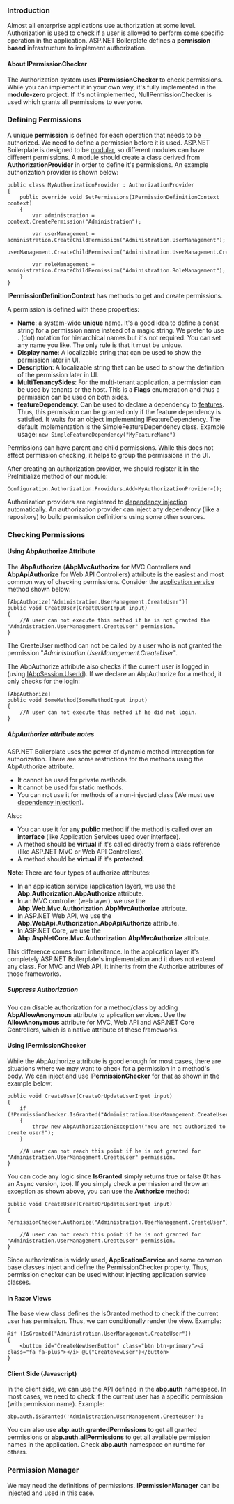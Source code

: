 ### Introduction

Almost all enterprise applications use authorization at some level.
Authorization is used to check if a user is allowed to perform some
specific operation in the application. ASP.NET Boilerplate defines a
**permission based** infrastructure to implement authorization.

#### About IPermissionChecker

The Authorization system uses **IPermissionChecker** to check permissions.
While you can implement it in your own way, it's fully implemented in the
**module-zero** project. If it's not implemented, NullPermissionChecker
is used which grants all permissions to everyone.

### Defining Permissions

A unique **permission** is defined for each operation that needs to be
authorized. We need to define a permission before it is used. ASP.NET
Boilerplate is designed to be [modular](/Pages/Documents/Module-System),
so different modules can have different permissions. A module should
create a class derived from **AuthorizationProvider** in order to define
it's permissions. An example authorization provider is shown below:

    public class MyAuthorizationProvider : AuthorizationProvider
    {
        public override void SetPermissions(IPermissionDefinitionContext context)
        {
            var administration = context.CreatePermission("Administration");

            var userManagement = administration.CreateChildPermission("Administration.UserManagement");
            userManagement.CreateChildPermission("Administration.UserManagement.CreateUser");

            var roleManagement = administration.CreateChildPermission("Administration.RoleManagement");
        }
    }
                

**IPermissionDefinitionContext** has methods to get and create
permissions.

A permission is defined with these properties:

-   **Name**: a system-wide **unique** name. It's a good idea to define a
    const string for a permission name instead of a magic string. We
    prefer to use . (dot) notation for hierarchical names but it's not
    required. You can set any name you like. The only rule is that it must
    be unique.
-   **Display name**: A localizable string that can be used to show the
    permission later in UI.
-   **Description**: A localizable string that can be used to show the
    definition of the permission later in UI.
-   **MultiTenancySides**: For the multi-tenant application, a permission
    can be used by tenants or the host. This is a **Flags** enumeration
    and thus a permission can be used on both sides.
-   **featureDependency**: Can be used to declare a dependency to
    [features](/Pages/Documents/Feature-Management). Thus, this
    permission can be granted only if the feature dependency is satisfied.
    It waits for an object implementing IFeatureDependency. The default
    implementation is the SimpleFeatureDependency class. Example usage:
    `new SimpleFeatureDependency("MyFeatureName")`

Permissions can have parent and child permissions. While this does
not affect permission checking, it helps to group the permissions in the UI.

After creating an authorization provider, we should register it in the
PreInitialize method of our module:

    Configuration.Authorization.Providers.Add<MyAuthorizationProvider>();

Authorization providers are registered to [dependency
injection](/Pages/Documents/Dependency-Injection) automatically. An
authorization provider can inject any dependency (like a repository) to
build permission definitions using some other sources.

### Checking Permissions

#### Using AbpAuthorize Attribute

The **AbpAuthorize** (**AbpMvcAuthorize** for MVC Controllers and
**AbpApiAuthorize** for Web API Controllers) attribute is the easiest
and most common way of checking permissions. Consider the [application
service](/Pages/Documents/Application-Services) method shown below:

    [AbpAuthorize("Administration.UserManagement.CreateUser")]
    public void CreateUser(CreateUserInput input)
    {
        //A user can not execute this method if he is not granted the "Administration.UserManagement.CreateUser" permission.
    }

The CreateUser method can not be called by a user who is not granted the
permission "*Administration.UserManagement.CreateUser*".

The AbpAuthorize attribute also checks if the current user is logged in (using
[IAbpSession.UserId](/Pages/Documents/Abp-Session)). If we declare
an AbpAuthorize for a method, it only checks for the login:

    [AbpAuthorize]
    public void SomeMethod(SomeMethodInput input)
    {
        //A user can not execute this method if he did not login.
    }

##### AbpAuthorize attribute notes

ASP.NET Boilerplate uses the power of dynamic method interception for
authorization. There are some restrictions for the methods using the
AbpAuthorize attribute.

-   It cannot be used for private methods.
-   It cannot be used for static methods.
-   You can not use it for methods of a non-injected class (We must use
    [dependency injection](/Pages/Documents/Dependency-Injection)).

Also:

-   You can use it for any **public** method if the method is called over an
    **interface** (like Application Services used over interface).
-   A method should be **virtual** if it's called directly from a class
    reference (like ASP.NET MVC or Web API Controllers).
-   A method should be **virtual** if it's **protected**.

**Note**: There are four types of authorize attributes:

-   In an application service (application layer), we use the
    **Abp.Authorization.AbpAuthorize** attribute.
-   In an MVC controller (web layer), we use the
    **Abp.Web.Mvc.Authorization.AbpMvcAuthorize** attribute.
-   In ASP.NET Web API, we use the
    **Abp.WebApi.Authorization.AbpApiAuthorize** attribute.
-   In ASP.NET Core, we use the
    **Abp.AspNetCore.Mvc.Authorization.AbpMvcAuthorize** attribute.

This difference comes from inheritance. In the application layer it's
completely ASP.NET Boilerplate's implementation and it does not extend any
class. For MVC and Web API, it inherits from the Authorize attributes
of those frameworks.

##### Suppress Authorization

You can disable authorization for a method/class by adding
**AbpAllowAnonymous** attribute to aplication services. Use the
**AllowAnonymous** attribute for MVC, Web API and ASP.NET Core Controllers, which
is a native attribute of these frameworks.

#### Using IPermissionChecker

While the AbpAuthorize attribute is good enough for most cases, there are 
situations where we may want to check for a permission in a method's body. We can
inject and use **IPermissionChecker** for that as shown in the example
below:

    public void CreateUser(CreateOrUpdateUserInput input)
    {
        if (!PermissionChecker.IsGranted("Administration.UserManagement.CreateUser"))
        {
            throw new AbpAuthorizationException("You are not authorized to create user!");
        }

        //A user can not reach this point if he is not granted for "Administration.UserManagement.CreateUser" permission.
    }

You can code any logic since **IsGranted** simply returns true
or false (It has an Async version, too). If you simply check a permission
and throw an exception as shown above, you can use the **Authorize**
method:

    public void CreateUser(CreateOrUpdateUserInput input)
    {
        PermissionChecker.Authorize("Administration.UserManagement.CreateUser");

        //A user can not reach this point if he is not granted for "Administration.UserManagement.CreateUser" permission.
    }

Since authorization is widely used, **ApplicationService** and some
common base classes inject and define the PermissionChecker property. Thus,
permission checker can be used without injecting application service
classes.

#### In Razor Views

The base view class defines the IsGranted method to check if the current user has
permission. Thus, we can conditionally render the view. Example:

    @if (IsGranted("Administration.UserManagement.CreateUser"))
    {
        <button id="CreateNewUserButton" class="btn btn-primary"><i class="fa fa-plus"></i> @L("CreateNewUser")</button>
    }

#### Client Side (Javascript)

In the client side, we can use the API defined in the **abp.auth** namespace. In
most cases, we need to check if the current user has a specific permission
(with permission name). Example:

    abp.auth.isGranted('Administration.UserManagement.CreateUser');

You can also use **abp.auth.grantedPermissions** to get all granted
permissions or **abp.auth.allPermissions** to get all available
permission names in the application. Check **abp.auth** namespace on
runtime for others.

### Permission Manager

We may need the definitions of permissions. **IPermissionManager** can be
[injected](/Pages/Documents/Dependency-Injection) and used in this case.
